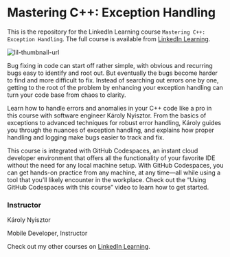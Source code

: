 # Mastering C++: Exception Handling
This is the repository for the LinkedIn Learning course `Mastering C++: Exception Handling`. The full course is available from [LinkedIn Learning][lil-course-url].

![lil-thumbnail-url]

<p>Bug fixing in code can start off rather simple, with obvious and recurring bugs easy to identify and root out. But eventually the bugs become harder to find and more difficult to fix. Instead of searching out errors one by one, getting to the root of the problem by enhancing your exception handling can turn your code base from chaos to clarity.</p>
<p>Learn how to handle errors and anomalies in your C++ code like a pro in this course with software engineer Károly Nyisztor. From the basics of exceptions to advanced techniques for robust error handling, Károly guides you through the nuances of exception handling, and explains how proper handling and logging make bugs easier to track and fix. </p>
<p>This course is integrated with GitHub Codespaces, an instant cloud developer environment that offers all the functionality of your favorite IDE without the need for any local machine setup. With GitHub Codespaces, you can get hands-on practice from any machine, at any time—all while using a tool that you’ll likely encounter in the workplace. Check out the “Using GitHub Codespaces with this course” video to learn how to get started.</p>

### Instructor

Károly Nyisztor

Mobile Developer, Instructor

Check out my other courses on [LinkedIn Learning](https://www.linkedin.com/learning/instructors/karoly-nyisztor?u=104).

[0]: # (Replace these placeholder URLs with actual course URLs)

[lil-course-url]: https://www.linkedin.com/learning/mastering-c-plus-plus-exception-handling
[lil-thumbnail-url]: https://media.licdn.com/dms/image/D4D0DAQHoel6GLadksA/learning-public-crop_675_1200/0/1713977552831?e=2147483647&v=beta&t=oD3zrsQJXA0UTM9o-Q68Vvvmpn_1w8MHEvnuA_ggLmA

